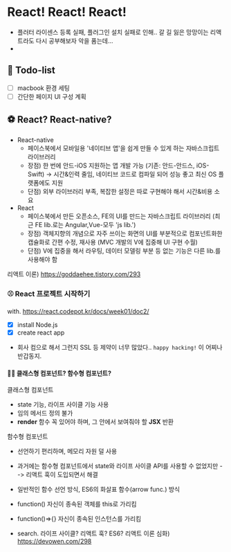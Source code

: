# React! React! React! 
- 플러터 라이센스 등록 실패, 플러그인 설치 실패로 인해.. 갈 길 잃은 망망이는 리액트라도 다시 공부해보자 악을 품는데...  
- 
## 📝 Todo-list
- [ ] macbook 환경 세팅
- [ ] 간단한 페이지 UI 구성 계획

## ⚽ React? React-native?
- React-native
  - 페이스북에서 모바일용 '네이티브 앱'을 쉽게 만들 수 있게 하는 자바스크립트 라이브러리
  - 장점) 한 번에 안드-iOS 지원하는 앱 개발 가능 (기존: 안드-안드스, iOS-Swift) → 시간&인력 줄임, 네이티브 코드로 컴파일 되어 성능 좋고 최신 OS 플랫폼에도 지원 
  - 단점) 외부 라이브러리 부족, 복잡한 설정은 따로 구현해야 해서 시간&비용 소요
- React
  - 페이스북에서 만든 오픈소스, FE의 UI를 만드는 자바스크립트 라이브러리 (최근 FE lib.로는 Angular,Vue-모두 'js lib.')
  - 장점) 객체지향의 개념으로 자주 쓰이는 화면의 UI를 부분적으로 컴포넌트화한 캡슐화로 간편 수정, 재사용 (MVC 개발의 V에 집중해 UI 구현 수월)
  - 단점) V에 집중을 해서 라우팅, 데이터 모델링 부분 등 없는 기능은 다른 lib.를 사용해야 함

리액트 이론) https://goddaehee.tistory.com/293

### ⚾ React 프로젝트 시작하기 
with. https://react.codepot.kr/docs/week01/doc2/
- [x] install Node.js
- [x] create react app
- 회사 컴으로 해서 그런지 SSL 등 제약이 너무 많았다.. `happy hacking!` 이 어찌나 반갑동지.

#### 🤷‍♂️ 클래스형 컴포넌트? 함수형 컴포넌트?
클래스형 컴포넌트
- state 기능, 라이프 사이클 기능 사용
- 임의 메서드 정의 불가
- <strong>render</strong> 함수 꼭 있어야 하며, 그 안에서 보여줘야 할 <strong>JSX</strong> 반환  

함수형 컴포넌트
- 선언하기 편리하며, 메모리 자원 덜 사용
- 과거에는 함수형 컴포넌트에서 state와 라이프 사이클 API를 사용할 수 없었지만 --> 리액트 훅이 도입되면서 해결
- 일반적인 함수 선언 방식, ES6의 화살표 함수(arrow func.) 방식  
- function() 자신이 종속된 객체를 this로 가리킴
- function()=>{} 자신이 종속된 인스턴스를 가리킴



- search. 라이프 사이클? 리액트 훅? ES6?
리액트 이론 심화) https://devowen.com/298
